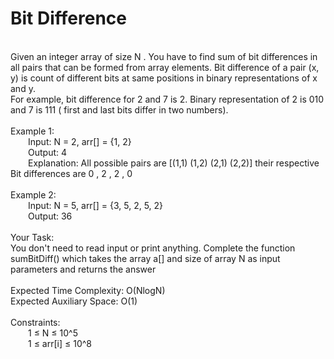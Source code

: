 <h1>Bit Difference</h1>
<p><br>
Given an integer array of size  N . You have to find sum of bit differences in all pairs that can be formed from array elements. Bit difference of a pair (x, y) is count of different bits at same positions in binary representations of x and y.<br>
For example, bit difference for 2 and 7 is 2. Binary representation of 2 is 010 and 7 is 111 ( first and last bits differ in two numbers).<br>
<br>
Example 1:<br>
&emsp;&emsp;Input: N = 2, arr[] = {1, 2}<br>
&emsp;&emsp;Output: 4<br>
&emsp;&emsp;Explanation: All possible pairs are [(1,1) (1,2) (2,1) (2,2)] their respective Bit differences are 0 ,  2 , 2 , 0<br>
<br>
Example 2:<br>
&emsp;&emsp;Input: N = 5, arr[] = {3, 5, 2, 5, 2}<br>
&emsp;&emsp;Output: 36<br>
<br>
Your Task:<br>  
You don't need to read input or print anything. Complete the function sumBitDiff() which takes the array a[] and size of array N as input parameters and returns the answer<br>
<br>
Expected Time Complexity: O(NlogN)<br>
Expected Auxiliary Space: O(1)<br>
<br>
Constraints:<br>
&emsp;&emsp;1 ≤ N ≤ 10^5<br>
&emsp;&emsp;1 ≤ arr[i] ≤ 10^8<br>
<br></p>
